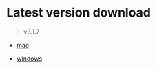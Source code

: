 # Latest version download

> v3.1.7

- [mac](https://github.com/train-snkrs/pkgs/releases/download/v3.1.7-mac/account-train-3.1.6.dmg)

- [windows](https://github.com/train-snkrs/pkgs/releases/download/v3.1.7-windows/account-train.Setup.3.1.6.exe)
